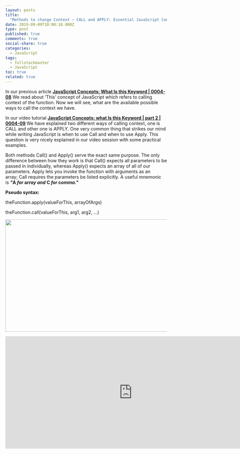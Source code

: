 ```yaml
---
layout: posts
title:
  "Methods to change Context – CALL and APPLY: Essential JavaScript Concepts"
date: 2019-09-09T10:00:10.000Z
type: post
published: true
comments: true
social-share: true
categories:
  - JavaScript
tags:
  - fullstackmaster
  - JavaScript
toc: true
related: true
---
```


<p>In our previous article <a href="https://www.youtube.com/watch?v=3JFm7DS6SG8" target="_blank" rel="noopener noreferrer"><strong>JavaScript Concepts: What Is this Keyword | 0004-08</strong></a> We read about ‘This’ concept of JavaScript which refers to calling context of the function. Now we will see, what are the available possible ways to call the context we have.</p>
<p>In our video tutorial <strong><a href="https://www.youtube.com/watch?v=TZ8hrRZs9hM" target="_blank" rel="noopener noreferrer">JavaScript Concepts: what Is this Keyword | part 2 | 0004-09</a><em> </em></strong>We have explained two different ways of calling context, one is CALL and other one is APPLY. One very common thing that strikes our mind while writing JavaScript is when to use Call and when to use Apply. This question is very nicely explained in our video session with some practical examples.</p>
<p>Both methods Call() and Apply() serve the exact same purpose. The only difference between how they work is that Call() expects all parameters to be passed in individually, whereas Apply() expects an array of all of our parameters. Apply lets you invoke the function with arguments as an array; Call requires the parameters be listed explicitly. A useful mnemonic is <strong><em>"</em>A<em> for </em>a<em>rray and </em>C<em> for </em>c<em>omma."</em></strong></p>
<p><strong>Pseudo syntax:</strong></p>
<p>theFunction.apply(valueForThis, arrayOfArgs)</p>
<p>theFunction.call(valueForThis, arg1, arg2, ...)</p>
<p><img class="alignnone size-full wp-image-2583" src="{{ site.baseurl }}/assets/2019/09/JS-This1.png" alt="" width="790" height="350" /></p>
<p><iframe src="https://www.youtube.com/embed/TZ8hrRZs9hM" width="790" height="350" frameborder="0" allowfullscreen="allowfullscreen"><span data-mce-type="bookmark" style="display: inline-block; width: 0px; overflow: hidden; line-height: 0;" class="mce_SELRES_start">﻿</span></iframe></p>
